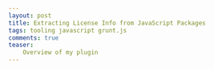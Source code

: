 ```yaml
---
layout: post
title: Extracting License Info from JavaScript Packages
tags: tooling javascript grunt.js
comments: true
teaser:
    Overview of my plugin
---
```

